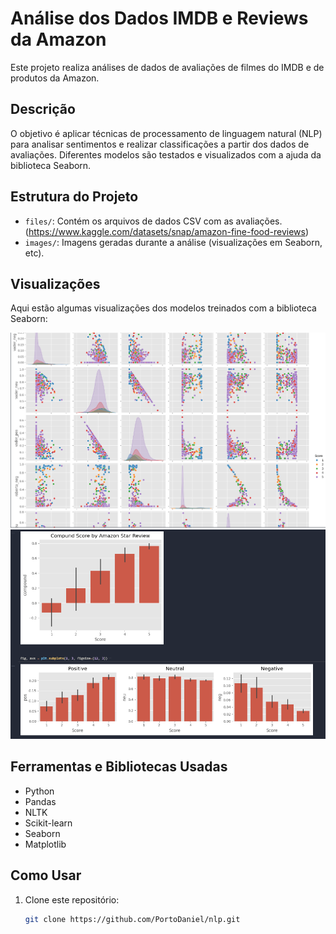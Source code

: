 # Análise dos Dados IMDB e Reviews da Amazon

Este projeto realiza análises de dados de avaliações de filmes do IMDB e de produtos da Amazon.

## Descrição
O objetivo é aplicar técnicas de processamento de linguagem natural (NLP) para analisar sentimentos e realizar classificações a partir dos dados de avaliações. Diferentes modelos são testados e visualizados com a ajuda da biblioteca Seaborn.

## Estrutura do Projeto
- `files/`: Contém os arquivos de dados CSV com as avaliações. (https://www.kaggle.com/datasets/snap/amazon-fine-food-reviews)
- `images/`: Imagens geradas durante a análise (visualizações em Seaborn, etc).

## Visualizações
Aqui estão algumas visualizações dos modelos treinados com a biblioteca Seaborn:

![Modelo Seaborn 1](images/modelo_seaborn_1.png)
![Modelo Seaborn 2](images/modelo_seaborn_2.png)

## Ferramentas e Bibliotecas Usadas
- Python
- Pandas
- NLTK
- Scikit-learn
- Seaborn
- Matplotlib

## Como Usar
1. Clone este repositório:
   ```bash
   git clone https://github.com/PortoDaniel/nlp.git
